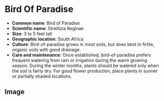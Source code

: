 

# Bird Of Paradise

- **Common name**: Bird of Paradise 
- **Scientific name**: Strelitzia Reginae
- **Size**: 3 to 5 feet tall
- **Geographic location**: South Africa
- **Culture**: Bird-of-paradise grows in most soils, but does best in firtile, organic soils with good drainage. 
- **Care and maintenance**: Once established, bird-of-paradise prefers frequent watering from rain or irrigation during the warm growing season. During the winter months, plants should be watered only when the soil is fairly dry. For good flower production, place plants in sunner or partially shaded locations. 


## Image

<!-- Add an image of the plant below. For example:
![Plant 1](images/plant-01.jpg)
-->
